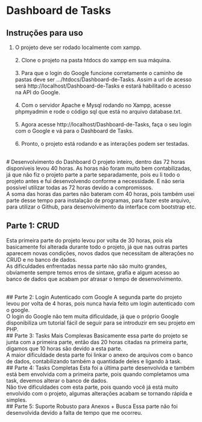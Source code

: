 # Dashboard de Tasks
## Instruções para uso
   1. O projeto deve ser rodado localmente com xampp.
  <br><br>2. Clone o projeto na pasta htdocs do xampp em sua máquina.
  <br><br>3. Para que o login do Google funcione corretamente o caminho de pastas deve ser .../htdocs/Dashboard-de-Tasks. Assim a url de acesso será http://localhost/Dashboard-de-Tasks e estará habilitado o acesso na API do Google.
  <br><br>4. Com o servidor Apache e Mysql rodando no Xampp, acesse phpmyadmin e rode o código sql que está no arquivo database.txt.
  <br><br>5. Agora acesse http://localhost/Dashboard-de-Tasks, faça o seu login com o Google e vá para o Dashboard de Tasks.
  <br><br>6. Pronto, o projeto está rodando e as interações podem ser testadas.
  
  <br>
  # Desenvolvimento do Dashboard
   O projeto inteiro, dentro das 72 horas disponíveis levou 40 horas. As horas não foram muito bem contabilizadas, já que não fiz o projeto parte a parte separadamente, pois eu li todo o projeto antes e fui desenvolvendo conforme a necessidade. E não seria possível utilizar todas as 72 horas devido a compromissos.
    <br>A soma das horas das partes não bateram com 40 horas, pois também usei parte desse tempo para instalação de programas, para fazer este arquivo, para utilizar o Github, para desenvolvimento da interface com bootstrap etc.
    <br>
    
  ## Parte 1: CRUD
  Esta primeira parte do projeto levou por volta de 30 horas, pois ela basicamente foi alterada durante todo o projeto, já que nas outras partes aparecem novas condições, novos dados que necessitam de alterações no CRUD e no banco de dados.
  <br>As dificuldades enfrentadas nessa parte não são muito grandes, obviamente sempre temos erros de sintaxe, grafia e algum acesso ao banco de dados que acabam por atrasar o tempo de desenvolvimento.
  
  <br>
  ## Parte 2: Login Autenticado com Google
  A segunda parte do projeto levou por volta de 4 horas, pois nunca havia feito um login autenticado com o google.
  <br>O login do Google não tem muita dificuldade, já que o próprio Google disponibiliza um tutorial fácil de seguir para se introduzir em seu projeto em PHP.
  
  <br>
  ## Parte 3: Tasks Mais Complexas
  Basicamente essa parte do projeto se junta com a primeira parte, então das 20 horas citadas na primeira parte, digamos que 10 horas são devido a esta parte.
  <br>A maior dificuldade desta parte foi linkar o anexo de arquivos com o banco de dados, contabilizando também a quantidade deles e ligando à task. 
  
  <br>
  ## Parte 4: Tasks Completas
  Esta foi a última parte desenvolvida e também está bem envolvida com a primeira parte, pois quando completamos uma task, devemos alterar o banco de dados. 
 <br> Não tive dificuldades com esta parte, pois quando você já está muito envolvido com o projeto, algumas alterações acabam se tornando rápida e simples.

<br>
  ## Parte 5: Suporte Robusto para Anexos + Busca
   Essa parte não foi desenvolvida devido a falta de tempo que me ocorreu.
